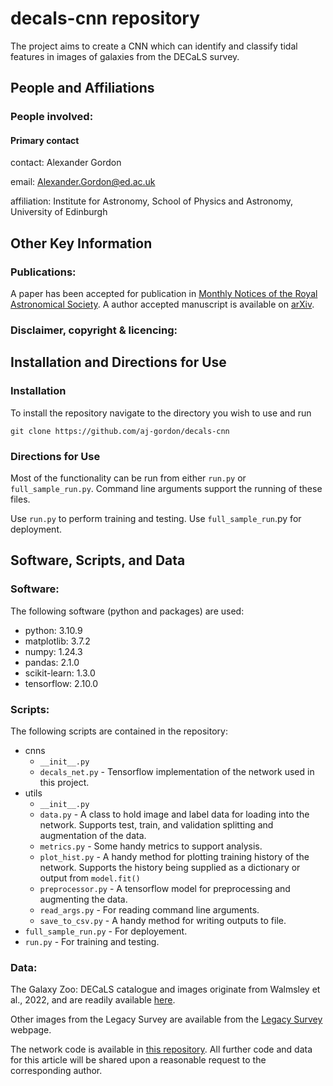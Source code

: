 # decals-cnn repository  
The project aims to create a CNN which can identify and classify tidal features in images of galaxies from the DECaLS survey.  

## People and Affiliations

### People involved:  

#### Primary contact  
contact: Alexander Gordon

email: Alexander.Gordon@ed.ac.uk

affiliation: Institute for Astronomy, School of Physics and Astronomy, University of Edinburgh

## Other Key Information

### Publications:   
A paper has been accepted for publication in [Monthly Notices of the Royal Astronomical Society](https://doi.org/10.1093/mnras/stae2169). A author accepted manuscript is available on [arXiv](https://doi.org/10.48550/arXiv.2404.06487).

### Disclaimer, copyright & licencing:  


## Installation and Directions for Use

### Installation
To install the repository navigate to the directory you wish to use and run
```console
git clone https://github.com/aj-gordon/decals-cnn
```

### Directions for Use
Most of the functionality can be run from either ```run.py``` or ```full_sample_run.py```. Command line arguments support the running of these files. 

Use ```run.py``` to perform training and testing. Use ```full_sample_run```.py for deployment.

## Software, Scripts, and Data

### Software:  
The following software (python and packages) are used:

* python: 3.10.9
* matplotlib: 3.7.2
* numpy: 1.24.3
* pandas: 2.1.0
* scikit-learn: 1.3.0
* tensorflow: 2.10.0

### Scripts:   
The following scripts are contained in the repository: 

* cnns
  * ```__init__.py```
  * ```decals_net.py``` - Tensorflow implementation of the network used in this project.
* utils
  * ```__init__.py```
  * ```data.py``` - A class to hold image and label data for loading into the network. Supports test, train, and validation splitting and augmentation of the data.
  * ```metrics.py``` - Some handy metrics to support analysis.
  * ```plot_hist.py``` - A handy method for plotting training history of the network. Supports the history being supplied as a dictionary or output from ```model.fit()```
  * ```preprocessor.py``` - A tensorflow model for preprocessing and augmenting the data.
  * ```read_args.py``` - For reading command line arguments.
  * ```save_to_csv.py``` - A handy method for writing outputs to file.
* ```full_sample_run.py``` - For deployement.
* ```run.py``` - For training and testing.

### Data: 
The Galaxy Zoo: DECaLS catalogue and images originate from Walmsley et al., 2022, and are readily available [here](https://zenodo.org/record/4573248).

Other images from the Legacy Survey are available from the [Legacy Survey](https://www.legacysurvey.org/) webpage.

The network code is available in [this repository](https://github.com/aj-gordon/decals-cnn). All further code and data for this article will be shared upon a reasonable request to the corresponding author.
